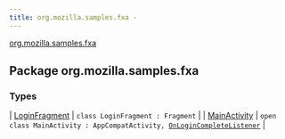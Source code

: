 ```yaml
---
title: org.mozilla.samples.fxa - 
---
```


[org.mozilla.samples.fxa](./index.html)

## Package org.mozilla.samples.fxa

### Types

| [LoginFragment](-login-fragment/index.html) | `class LoginFragment : Fragment` |
| [MainActivity](-main-activity/index.html) | `open class MainActivity : AppCompatActivity, `[`OnLoginCompleteListener`](-login-fragment/-on-login-complete-listener/index.html) |

